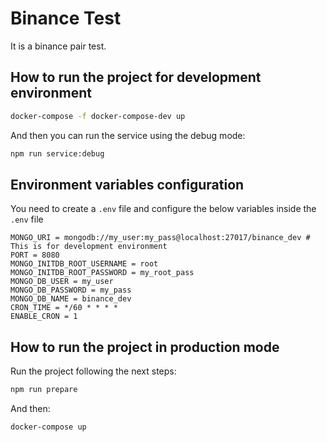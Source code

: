 # Binance Test

It is a binance pair test.

## How to run the project for development environment

```bash
docker-compose -f docker-compose-dev up
```

And then you can run the service using the debug mode:

```bash
npm run service:debug
```

## Environment variables configuration

You need to create a `.env` file and configure the below variables inside the `.env` file

```text
MONGO_URI = mongodb://my_user:my_pass@localhost:27017/binance_dev # This is for development environment
PORT = 8080
MONGO_INITDB_ROOT_USERNAME = root
MONGO_INITDB_ROOT_PASSWORD = my_root_pass
MONGO_DB_USER = my_user
MONGO_DB_PASSWORD = my_pass
MONGO_DB_NAME = binance_dev
CRON_TIME = */60 * * * *
ENABLE_CRON = 1
```

## How to run the project in production mode

Run the project following the next steps:

```bash
npm run prepare
```

And then:

```bash
docker-compose up
```
